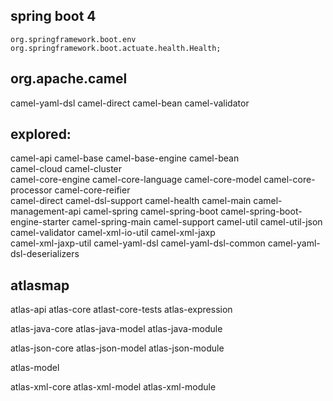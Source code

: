 ## spring boot 4
    org.springframework.boot.env
    org.springframework.boot.actuate.health.Health;

    
## org.apache.camel
  camel-yaml-dsl
  camel-direct
  camel-bean
  camel-validator

## explored: 
  camel-api
  camel-base
  camel-base-engine
  camel-bean  
  camel-cloud
  camel-cluster  
  camel-core-engine
  camel-core-language
  camel-core-model
  camel-core-processor
  camel-core-reifier  
  camel-direct
  camel-dsl-support
  camel-health
  camel-main
  camel-management-api
  camel-spring
  camel-spring-boot
  camel-spring-boot-engine-starter
  camel-spring-main
  camel-support
  camel-util
  camel-util-json
  camel-validator
  camel-xml-io-util
  camel-xml-jaxp  
  camel-xml-jaxp-util
  camel-yaml-dsl
  camel-yaml-dsl-common
  camel-yaml-dsl-deserializers

## atlasmap
  atlas-api
  atlas-core
  atlast-core-tests
  atlas-expression 
  
  atlas-java-core
  atlas-java-model
  atlas-java-module
    
  atlas-json-core
  atlas-json-model
  atlas-json-module
  
  atlas-model

  atlas-xml-core
  atlas-xml-model
  atlas-xml-module
